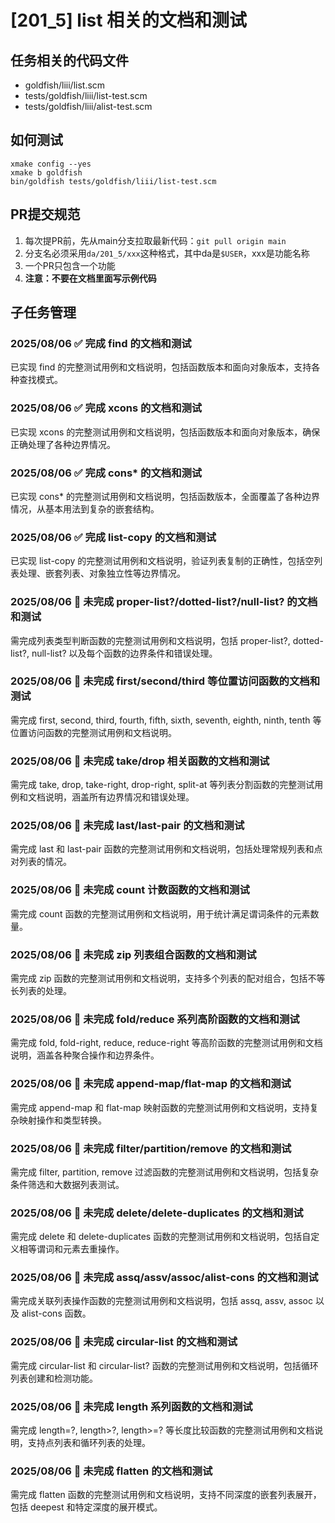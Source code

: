 # [201_5] list 相关的文档和测试
## 任务相关的代码文件
- goldfish/liii/list.scm
- tests/goldfish/liii/list-test.scm
- tests/goldfish/liii/alist-test.scm

## 如何测试
```
xmake config --yes
xmake b goldfish
bin/goldfish tests/goldfish/liii/list-test.scm
```

## PR提交规范
1. 每次提PR前，先从main分支拉取最新代码：`git pull origin main`
2. 分支名必须采用`da/201_5/xxx`这种格式，其中da是`$USER`，xxx是功能名称
3. 一个PR只包含一个功能
4. **注意：不要在文档里面写示例代码**

## 子任务管理
### 2025/08/06 ✅ 完成 find 的文档和测试
已实现 find 的完整测试用例和文档说明，包括函数版本和面向对象版本，支持各种查找模式。

### 2025/08/06 ✅ 完成 xcons 的文档和测试
已实现 xcons 的完整测试用例和文档说明，包括函数版本和面向对象版本，确保正确处理了各种边界情况。

### 2025/08/06 ✅ 完成 cons* 的文档和测试
已实现 cons* 的完整测试用例和文档说明，包括函数版本，全面覆盖了各种边界情况，从基本用法到复杂的嵌套结构。

### 2025/08/06 ✅ 完成 list-copy 的文档和测试
已实现 list-copy 的完整测试用例和文档说明，验证列表复制的正确性，包括空列表处理、嵌套列表、对象独立性等边界情况。

### 2025/08/06 🔄 未完成 proper-list?/dotted-list?/null-list? 的文档和测试
需完成列表类型判断函数的完整测试用例和文档说明，包括 proper-list?, dotted-list?, null-list? 以及每个函数的边界条件和错误处理。

### 2025/08/06 🔄 未完成 first/second/third 等位置访问函数的文档和测试
需完成 first, second, third, fourth, fifth, sixth, seventh, eighth, ninth, tenth 等位置访问函数的完整测试用例和文档说明。

### 2025/08/06 🔄 未完成 take/drop 相关函数的文档和测试
需完成 take, drop, take-right, drop-right, split-at 等列表分割函数的完整测试用例和文档说明，涵盖所有边界情况和错误处理。

### 2025/08/06 🔄 未完成 last/last-pair 的文档和测试
需完成 last 和 last-pair 函数的完整测试用例和文档说明，包括处理常规列表和点对列表的情况。

### 2025/08/06 🔄 未完成 count 计数函数的文档和测试
需完成 count 函数的完整测试用例和文档说明，用于统计满足谓词条件的元素数量。

### 2025/08/06 🔄 未完成 zip 列表组合函数的文档和测试
需完成 zip 函数的完整测试用例和文档说明，支持多个列表的配对组合，包括不等长列表的处理。

### 2025/08/06 🔄 未完成 fold/reduce 系列高阶函数的文档和测试
需完成 fold, fold-right, reduce, reduce-right 等高阶函数的完整测试用例和文档说明，涵盖各种聚合操作和边界条件。

### 2025/08/06 🔄 未完成 append-map/flat-map 的文档和测试
需完成 append-map 和 flat-map 映射函数的完整测试用例和文档说明，支持复杂映射操作和类型转换。

### 2025/08/06 🔄 未完成 filter/partition/remove 的文档和测试
需完成 filter, partition, remove 过滤函数的完整测试用例和文档说明，包括复杂条件筛选和大数据列表测试。

### 2025/08/06 🔄 未完成 delete/delete-duplicates 的文档和测试
需完成 delete 和 delete-duplicates 函数的完整测试用例和文档说明，包括自定义相等谓词和元素去重操作。

### 2025/08/06 🔄 未完成 assq/assv/assoc/alist-cons 的文档和测试
需完成关联列表操作函数的完整测试用例和文档说明，包括 assq, assv, assoc 以及 alist-cons 函数。

### 2025/08/06 🔄 未完成 circular-list 的文档和测试
需完成 circular-list 和 circular-list? 函数的完整测试用例和文档说明，包括循环列表创建和检测功能。

### 2025/08/06 🔄 未完成 length 系列函数的文档和测试
需完成 length=?, length>?, length>=? 等长度比较函数的完整测试用例和文档说明，支持点列表和循环列表的处理。

### 2025/08/06 🔄 未完成 flatten 的文档和测试
需完成 flatten 函数的完整测试用例和文档说明，支持不同深度的嵌套列表展开，包括 deepest 和特定深度的展开模式。

